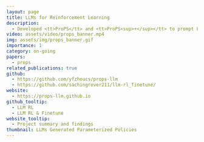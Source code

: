 ```yaml
---
layout: page
title: LLMs for Reinforcement Learning
description:
  - Developed <tt>ProPS</tt> and <tt>ProPS<sup>+</sup></tt> to prompt LLMs for generating parameterized RL policies after linguistic and numerical reasoning. The iteratively improve through closed loop feedback to the LLM. Relevant contextual and semantic information about the task is also provided through prompting. Explored 15 different tasks and compared the results with state of the art RL methods. Currently working on finetuning to improve RL optimization capabilities of smaller sized LLMs.
video: assets/video/props_banner.mp4
img: assets/img/props_banner.gif
importance: 1
category: on-going
papers:
  - props
related_publications: true
github:
  - https://github.com/yfzhoucs/props-llm
  - https://github.com/sachingrover211/llm-rl_finetune/
website:
  - https://props-llm.github.io
github_tooltip:
  - LLM RL
  - LLM RL & Finetune
website_tooltip:
  - Project summary and findings
thumbnail: LLMs Generated Parameterized Policies
---
```

